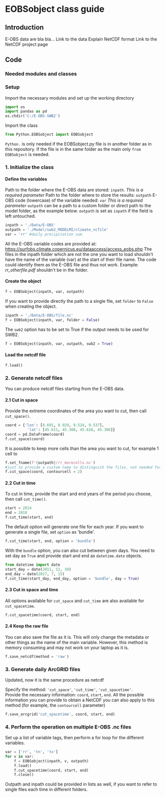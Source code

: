 # EOBSobject class guide

## Introduction

E-OBS data are bla bla...
Link to the data
Explain NetCDF format
Link to the NetCDF project page

## Code

### Needed modules and classes

### Setup

Import the necessary modules and set up the working directory
```python
import os
import pandas as pd
os.chdir('C:/E-OBS-SWB2')
```

Import the class
```python
from Python.EOBSobject import EOBSobject
```
`Python.` is only needed if the EOBSobject.py file is in another folder as in this repository. If the file is in the same folder as the main only `from EOBSobject` is needed.

### 1. Initialize the class

#### Define the variables
Path to the folder where the E-OBS data are stored: `inpath`. *This is a required parameter*
Path to the folder where to store the results: `outpath`
E-OBS code (lowercase) of the variable needed: `var` *This is a required parameter*
`outpath` can be a path to a custom folder or direct path to the model folder, as the example below.
`outpath` is set as `inpath` if the field is left untouched.
```python
inpath = './Data/E-OBS'
outpath = './Model/swb2_MODELMI/climate_ncfile'
var = 'rr' #daily precipitation sum
```
All the E-OBS variable codes are provided at: https://surfobs.climate.copernicus.eu/dataaccess/access_eobs.php
The files in the inpath folder which are not the one you want to load shouldn't have the name of the variable (var) at the start of their file name. The code could identify them as the E-OBS file and thus not work. Example: *rr_otherfile.pdf* shouldn't be in the folder.

#### Create the object
```python
f = EOBSobject(inpath, var, outpath)
```

If you want to provide directly the path to a single file, set `folder` to `False` when creating the object.
```python
inpath = './Data/E-OBS/file.nc'
f = EOBSobject(inpath, var, folder = False)
```

The `swb2` option has to be set to True if the output needs to be used for SWB2.
```python
f = EOBSobject(inpath, var, outpath, swb2 = True)
```

#### Load the netcdf file
```python
f.load()
```

### 2. Generate netcdf files

You can produce netcdf files starting from the E-OBS data.

#### 2.1 Cut in space

Provide the extreme coordinates of the area you want to cut, then call `cut_space()`.
```python
coord = {'lon': [8.691, 8.929, 9.524, 9.537],
          'lat': [45.611, 45.308, 45.610, 45.306]}
coord = pd.DataFrame(coord)
f.cut_space(coord)
```

It is possible to keep more cells than the area you want to cut, for example 1 cell to 
```python
f.set_fname(f'{outpath}/rr_morecells.nc')
#just to provide a custom name to distinguish the files, not needed for the code to work
f.cut_space(coord, contourcell = 2)
```

#### 2.2 Cut in time

To cut in time, provide the start and end years of the period you choose, then call `cut_time()`.
```python
start = 2014
end = 2018
f.cut_time(start, end)
```

The default option will generate one file for each year. If you want to generate a single file, set `option` as 'bundle'.
```python
f.cut_time(start, end, option = 'bundle')
```

With the `bundle` option, you can also cut between given days. You need to set day as `True` and provide start and end as `datetime.date` objects.
```python
from datetime import date
start_day = date(2011, 12, 30)
end_day = date(2017, 7, 15)
f.cut_time(start_day, end_day, option = 'bundle', day = True)
```

#### 2.3 Cut in space and time

All options available for `cut_space` and `cut_time` are also available for `cut_spacetime`.
```python
f.cut_spacetime(coord, start, end)
```

#### 2.4 Keep the raw file

You can also save the file as it is. This will only change the metadata or other things as the name of the main variable. However, this method is memory consuming and may not work on your laptop as it is.
```python
f.save_netcdf(method = 'raw')
```

### 3. Generate daily ArcGRID files

Updated, now it is the same procedure as netcdf

Specify the method: `'cut_space'`, `'cut_time'`, `'cut_spacetime'`. \
Provide the necessary information: `coord`, `start`, `end`. All the possible information you can provide to obtain a NetCDF you can also apply to this method (for example, the `contourcell` parameter)
```python
f.save_arcgrid('cut_spacetime', coord, start, end)
```
### 4. Perform the operation on multiple E-OBS .nc files

Set up a list of variable tags, then perform a for loop for the different variables.
```python
var = ['rr', 'tn', 'tx']
for v in var:
    f = EOBSobject(inpath, v, outpath)
    f.load()
    f.cut_spacetime(coord, start, end)
    f.close()
```
Outpath and inpath could be provided in lists as well, if you want to refer to single files each time in different folders.